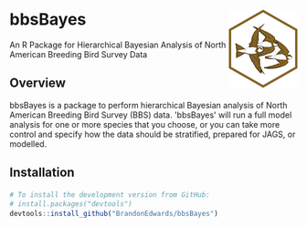 # bbsBayes <img src="man/figures/logo.png" align="right" />

An R Package for Hierarchical Bayesian Analysis of North American Breeding Bird Survey Data

## Overview
bbsBayes is a package to perform hierarchical Bayesian analysis of North American Breeding Bird Survey (BBS) data. 'bbsBayes' will run a full model analysis for one or more species that you choose, or you can take more control and specify how the data should be stratified, prepared for JAGS, or modelled. 

## Installation

``` r
# To install the development version from GitHub:
# install.packages("devtools")
devtools::install_github("BrandonEdwards/bbsBayes")
```

